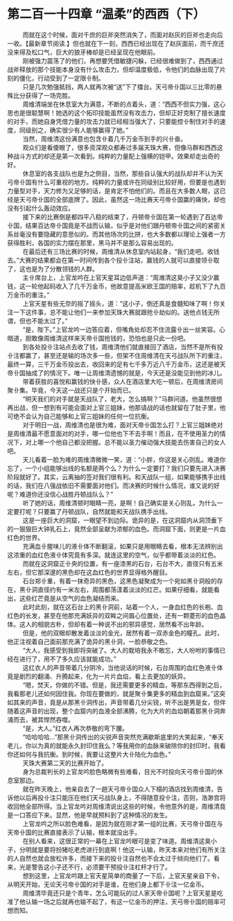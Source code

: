 <h1>第二百一十四章 “温柔”的西西（下）</h1>
<div id="content">&nbsp&nbsp&nbsp&nbsp&nbsp&nbsp&nbsp&nbsp
 而就在这个时候，面对千庶的巨斧突然消失了，而面对赵灰的巨斧也走向后一收。【最新章节阅读.】但也就在下一刻，西西已经出现在了赵灰面前，而千庶还没来得及松口气，巨大的狼牙棒却是已经呈现在他眼前。
 <br/>&nbsp&nbsp&nbsp&nbsp&nbsp&nbsp&nbsp&nbsp
 刚被强力震荡了的他们，再想要凭借敏捷闪躲，已经很难做到了，西西通过战斧释放的那个技能本身没有什么攻击力，但却温度极低，令他们的血脉出现了片刻的僵化，行动受到了一定限卝制。
 <br/>&nbsp&nbsp&nbsp&nbsp&nbsp&nbsp&nbsp&nbsp
 只是几次勉强抵挡，两人就再次被“送”下了擂台。天弓帝卝国以三比零的悬殊比分获得了一场完胜。
 <br/>&nbsp&nbsp&nbsp&nbsp&nbsp&nbsp&nbsp&nbsp
 周维清端坐在休息室大为满意，不断的点着头，道：“西西不但实力强，这心思也是很聪慧啊！她选的这个拓印技能虽然没有攻击力，但却正好克制了擅长速度的对手，而她自身凭借力量的攻击力就已经相当强大了，只要能控卝制住对手的速度，同级别之，确实很少有人能够赢得了她。”
 <br/>&nbsp&nbsp&nbsp&nbsp&nbsp&nbsp&nbsp&nbsp
 当然，周维清这份满意也包含卝着几千万金币到手的兴卝奋。
 <br/>&nbsp&nbsp&nbsp&nbsp&nbsp&nbsp&nbsp&nbsp
 观众们是看傻眼了，很多资深观众都寿过多届天珠大赛，但像马群和西西这种战斗方式的却还是第一次看到。纯粹的力量配上强横的铠甲。效果却走出奇的好。
 <br/>&nbsp&nbsp&nbsp&nbsp&nbsp&nbsp&nbsp&nbsp
 休息室的各支战队也是为之侧目，当然，那些自认强大的战队却并不认为天弓帝卝国有什么可重视的地方。纯粹的力量或许在同级别比较好用，但要是也遇到力量型对手，天力修为又足够的话，是肯定不怕他们的。而且在大多数人眼，这已经是天弓帝卝国的全部底牌了。因此，虽然这一场比赛天弓帝卝国赢的痛快，却也没有引起什么轰动效应。
 <br/>&nbsp&nbsp&nbsp&nbsp&nbsp&nbsp&nbsp&nbsp
 接下来的比赛倒是都四平八稳的结束了，丹顿帝卝国在第一轮遇到了百达帝卝国，结果百达帝卝国竟是不战而认输，似乎是对他们跟丹顿帝卝国之间的紧密关系丝毫没有要隐藏的意思似的。而其他场次的比拼，也大多数都以理论上强者一方获得胜利，各国的实力摆在那里，黑马并不是那么容易出现的。
 <br/>&nbsp&nbsp&nbsp&nbsp&nbsp&nbsp&nbsp&nbsp
 在最后还有三场比赛的时候，周维清从休息室内站起身，“我们走吧。收钱去。”大赛的结果都会在第一时间传到各个投卝注站，赢钱的人就可以直接领卝取了，这也是为了分散领钱的人群。
 <br/>&nbsp&nbsp&nbsp&nbsp&nbsp&nbsp&nbsp&nbsp
 主卝席台上，上官龙吟在上官天星耳边低声道：“周潍清这臭小子又没少赢钱，这一轮他起码收入了几千万金币，他故意提高米欧王国的赔率，趁机下了九百万金币的重注。”
 <br/>&nbsp&nbsp&nbsp&nbsp&nbsp&nbsp&nbsp&nbsp
 上官天星有些无奈的摇了摇头，道：“这小子，倒还真是食髓知味了啊！你关注一下这件事，总不能让他们一来参加天珠大赛就跟抢卝劫似的。送他点钱无所谓，但也不能太过了。”
 <br/>&nbsp&nbsp&nbsp&nbsp&nbsp&nbsp&nbsp&nbsp
 “是，陛下。”上官龙吟一边答应着，但嘴角处却忍不住流露卝出一丝笑容。心暗道，胆敢像周维清这样来天帝卝国抢钱的，恐怕也是只此一份吧。
 <br/>&nbsp&nbsp&nbsp&nbsp&nbsp&nbsp&nbsp&nbsp
 到各处投卝注站点去收了钱，周维清他们就直接回了酒店，当然不是所有投卝注都赢了，甚至还是输的场次多一些，但架不住周维清在天弓战队所下的重注，最终一算，三千万金币投出去，收回来的足有七千多万近八千万金币，这还是被天帝卝国抽成了的情况下。唯一让周维清遗憾的就是，今天还是没能见到他的冰儿。
 <br/>&nbsp&nbsp&nbsp&nbsp&nbsp&nbsp&nbsp&nbsp
 带着获胜的喜悦和赢钱的快卝感，众人在酒店里大吃一顿后，在周维清房间聚卝集。毕竟，今天这一战还只是个开始而已。
 <br/>&nbsp&nbsp&nbsp&nbsp&nbsp&nbsp&nbsp&nbsp
 “明天我们的对手就是天战队了，老大，怎么搞啊？”马群问道。他虽然很想再出战，但一想到有可能会面对上官三姐妹，他那请战的话也就留在了肚子里，他可绝不会认为自己能够和上官三姐妹的任何一位抗衡。
 <br/>&nbsp&nbsp&nbsp&nbsp&nbsp&nbsp&nbsp&nbsp
 对于明日一战，周维清也是很为难，面对天帝卝国怎么打？上官三姐妹绝对是周维清最不愿意面对的对手，哪一位他也下不去手啊！而且，在不使用圣力的情况下，对上哪一个他自己都没把握。总不能以圣力催动强大技能去伤害自己的女人吧。
 <br/>&nbsp&nbsp&nbsp&nbsp&nbsp&nbsp&nbsp&nbsp
 天儿看着一脸为难的周维清微微一笑，道：“小胖，你这是关心则乱。难道你忘了，一个小组能够出线的名额是两个么？为什么一定要打？我们只要先进入决赛阶段就好了。其实，云离抽的签对我们很有利。和天战队一组，如果能够携手出线的话，我们在八强战依旧不需要面对他们。而决赛的时候什么情况，谁又说的好呢？难道你还没信心战胜丹顿战队么？”
 <br/>&nbsp&nbsp&nbsp&nbsp&nbsp&nbsp&nbsp&nbsp
 听了她的话，周维清顿时眼睛一亮，是啊！自己确实是关心则乱，为什么一定要打呢？只要赢了丹顿战队，自然就能和天战队携手出线。
 <br/>&nbsp&nbsp&nbsp&nbsp&nbsp&nbsp&nbsp&nbsp
 这是一座巨大的洞窟，一眼望不到边际。诡异的是，在这洞窟内从洞顶垂下的一狠狠巨大钟乳石上，竟然全部呈献为浓郁的血色。而洞窟下面，则更是一片血红色的世界。
 <br/>&nbsp&nbsp&nbsp&nbsp&nbsp&nbsp&nbsp&nbsp
 充满血卝腥味儿的液卝体不断翻滚，如果只是用眼睛去看，根本无法辨别出这浓重的血红色液卝体究竟有多深。就连这里的空气，似乎都带着淡淡的红色。
 <br/>&nbsp&nbsp&nbsp&nbsp&nbsp&nbsp&nbsp&nbsp
 而就在这洞窟正卝央的位置，有一座漆黑的石台，石台不大，直径只有五米左右，但它那深邃的黑色却在这血红色的世界显得格外醒目。
 <br/>&nbsp&nbsp&nbsp&nbsp&nbsp&nbsp&nbsp&nbsp
 石台郑卝重，有着一抹奇异的黑色，这黑色凝聚成为一个宛如黑卝洞般的存在，黑卝洞直径约有一米左右，周围都荡漾着淡淡的红芒。如果仔细看，就能看出，这些红芒竟是从空气的血色凝结而来。
 <br/>&nbsp&nbsp&nbsp&nbsp&nbsp&nbsp&nbsp&nbsp
 此时此刻，就在这石台上的黑卝洞前，站着一个人，一身血红色的长袍、血红色的长发，甚至在他那充满妖异的双眸之间眉心位置处，还有一颗菱形的血色晶体。这人的相貌古朴，但却有着一种说不出的邪异感觉，居然看不出年龄。
 <br/>&nbsp&nbsp&nbsp&nbsp&nbsp&nbsp&nbsp&nbsp
 但是，他的双眼却散发着淡淡的金光，居然有着一双赤金色的瞳孔。此时，他正注视着自己面前那充满了诡异的黑卝洞，一脸恭敬之色。
 <br/>&nbsp&nbsp&nbsp&nbsp&nbsp&nbsp&nbsp&nbsp
 “大人，我感受到我即将突破了。大人的栽培我永不敢忘，大人吩咐的事情已经在进行了，用不了多久应该就能成功。”
 <br/>&nbsp&nbsp&nbsp&nbsp&nbsp&nbsp&nbsp&nbsp
 这红衣人的声音带着几分阴冷，当他说话的时候，石台周围的血红色液卝体竟是剧烈的翻涌、升腾起来，化为一片片血焰，看上去更加的妖异。
 <br/>&nbsp&nbsp&nbsp&nbsp&nbsp&nbsp&nbsp&nbsp
 “嗯，焚天，你做的不错。但是，我还需要更多的精血，等那东西得到之后，我看那老儿还如何因住我。你现在要做的，就是聚卝集更多的精血到血窟来。”这突如其来的声音，竟是从那黑卝洞传出，声音带着几分尖锐，听不出是男是女，但伴随着这声音的出现，整个血窟内的血液全部沸腾，化为大片的血焰朝着那黑卝洞奔涌而去，被其悍然吞噬。
 <br/>&nbsp&nbsp&nbsp&nbsp&nbsp&nbsp&nbsp&nbsp
 “是，大人。”红衣人再次恭敬的弯下腰。
 <br/>&nbsp&nbsp&nbsp&nbsp&nbsp&nbsp&nbsp&nbsp
 “哈哈哈哈…”那黑卝洞传出的尖锐声音突然充满歇斯底里的大笑起来，“奉天老儿，你以为真的就能永久封印住我么？等我用你的血脉来破除你的封印时，我看你还如何与我抗衡。到时候，我要让这整片大卝陆化为血色。”
 <br/>&nbsp&nbsp&nbsp&nbsp&nbsp&nbsp&nbsp&nbsp
 天珠大赛第二天的比赛开始了。
 <br/>&nbsp&nbsp&nbsp&nbsp&nbsp&nbsp&nbsp&nbsp
 身为总裁判长的上官龙吟脸色略微有些难看，目光不时投向天弓帝卝国的休息室那边。
 <br/>&nbsp&nbsp&nbsp&nbsp&nbsp&nbsp&nbsp&nbsp
 就在昨天晚上，他亲自去了一趟天弓帝卝国众人下榻的酒店找到周维清，告诉他以后再投卝注只能压在他们天弓战队身上，不得随意投卝注，否则，浩渺宫将收回他全部所得。当上官龙吟对周维清说出这些的时候，令他意外的是，周维清竟是一口答应下来。显然，他是早就预料到了这种情况的发生。
 <br/>&nbsp&nbsp&nbsp&nbsp&nbsp&nbsp&nbsp&nbsp
 上官龙吟之所以脸色难看，是因为就在刚才第一组的比赛，天弓帝卝国在与天帝卝国的比赛直接表示了认输，根本就没出手。
 <br/>&nbsp&nbsp&nbsp&nbsp&nbsp&nbsp&nbsp&nbsp
 在别人看来，这很正常的一幕在上官龙吟眼可是变了味道。周维清这臭小子，分明就是要将扮猪吃老虎进行到底啊！他这一认输，昨天本来对他们有所关注的人自然也就会放松许多，而接下来的投卝注自然也不会太过于倾向他们了。看来，光是警告这小子还不行，必须要干预投卝注杠杆才行了。
 <br/>&nbsp&nbsp&nbsp&nbsp&nbsp&nbsp&nbsp&nbsp
 想到这里，上官龙吟跟上官天星简单的商量了一下后，上官天星亲自下令，从明天开始，无论天弓帝卝国的对手是谁，在他们身上都下卝注一亿金币。
 <br/>&nbsp&nbsp&nbsp&nbsp&nbsp&nbsp&nbsp&nbsp
 周维清毕竟还只是个青年，怎么可能玩的过人家天帝卝国呢？上官天星是吃准了他认输一场之后就再也输不起了，有这一亿金币的押注，天弓帝卝国的赔率可想而知。
 <br/>&nbsp&nbsp&nbsp&nbsp&nbsp&nbsp&nbsp&nbsp
 <br/>&nbsp&nbsp&nbsp&nbsp&nbsp&nbsp&nbsp&nbsp
</div>
